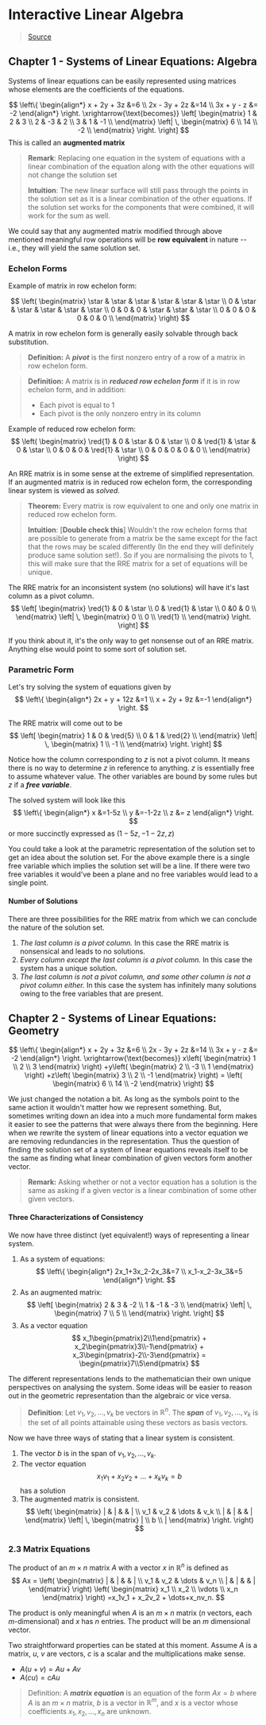 # Interactive Linear Algebra
>[Source](https://textbooks.math.gatech.edu/ila/index.html)

## Chapter 1 - Systems of Linear Equations: Algebra	

Systems of linear equations can be easily represented using matrices whose elements are the coefficients of the equations.

$$
\left\{ 
\begin{align*}
x + 2y + 3z &=6 \\
2x - 3y + 2z &=14 \\
3x + y - z &= -2 
\end{align*}
\right.
\xrightarrow{\text{becomes}}
\left[
  \begin{matrix}
    1 & 2 & 3 \\
    2 & -3 & 2 \\
    3 & 1 & -1 \\
  \end{matrix}
  \left|
    \,
    \begin{matrix}
      6  \\
      14  \\
      -2  \\
    \end{matrix}
  \right.
\right]
$$
This is called an **augmented matrix**

> **Remark**: Replacing one equation in the system of equations with a linear combination of the equation along with the other equations will not change the solution set
> 
> **Intuition**: The new linear surface will still pass through the points in the solution set as it is a linear combination of the other equations. If the solution set works for the components that were combined, it will work for the sum as well.

We could say that any augmented matrix modified through above mentioned meaningful row operations will be **row equivalent** in nature -- i.e., they will yield the same solution set.

### Echelon Forms

Example of matrix in row echelon form:

$$
\left(
\begin{matrix}
\star & \star & \star & \star & \star & \star \\
0 & \star & \star & \star & \star & \star  \\
0 & 0 & 0 & \star & \star & \star  \\
0 & 0 & 0 & 0 & 0 & 0  \\
\end{matrix}
\right)
$$

A matrix in row echelon form is generally easily solvable through back substitution.

>**Definition:** A  **_pivot_**  is the first nonzero entry of a row of a matrix in row echelon form.

> **Definition:** A matrix is in **_reduced row echelon form_** if it is in row echelon form, and in addition:
> - Each pivot is equal to 1
> - Each pivot is the only nonzero entry in its column

Example of reduced row echelon form:
$$
\left(
\begin{matrix}
\red{1} & 0 & \star & 0 & \star \\
0 & \red{1} & \star & 0 & \star  \\
0 & 0 & 0 & \red{1} & \star  \\
0 & 0 & 0 & 0 & 0  \\
\end{matrix}
\right)
$$

An RRE matrix is in some sense at the extreme of simplified representation. If an augmented matrix is in reduced row echelon form, the corresponding linear system is viewed as _solved_.

>**Theorem:** Every matrix is row equivalent to one and only one matrix in reduced row echelon form.
>
>**Intuition**: [**Double check this**] Wouldn't the row echelon forms that are possible to generate from a matrix be the same except for the fact that the rows may be scaled differently (In the end they will definitely produce same solution set!). So if you are normalising the pivots to 1, this will make sure that the RRE matrix for a set of equations will be unique.

The RRE matrix for an inconsistent system (no solutions) will have it's last column as a pivot column. 
$$
\left[
  \begin{matrix}
    \red{1} & 0 & \star \\
    0 & \red{1} & \star \\
    0 &0 & 0 \\
  \end{matrix}
  \left|
    \,
    \begin{matrix}
      0  \\
      0  \\
      \red{1}  \\
    \end{matrix}
  \right.
\right]
$$

If you think about it, it's the only way to get nonsense out of an RRE matrix. Anything else would point to some sort of solution set.

### Parametric Form

Let's try solving the system of equations given by
$$
\left\{ 
\begin{align*}
2x + y + 12z &=1 \\
x + 2y + 9z &=-1 
\end{align*}
\right.
$$

The RRE matrix will come out to be
$$
\left[
  \begin{matrix}
    1 & 0 & \red{5} \\
    0 & 1 & \red{2} \\
  \end{matrix}
  \left|
    \,
    \begin{matrix}
      1 \\
      -1 \\
    \end{matrix}
  \right.
\right]
$$

Notice how the column corresponding to $z$ is not a pivot column. It means there is no way to determine $z$ in reference to anything. $z$ is essentially free to assume whatever value. The other variables are bound by some rules but $z$ if a ***free variable***.

The solved system will look like this
$$
\left\{ 
\begin{align*}
x &=1-5z \\
y &=-1-2z  \\
z &= z
\end{align*}
\right.
$$
or more succinctly expressed as $(1-5z, -1-2z, z)$

You could take a look at the parametric representation of the solution set to get an idea about the solution set. For the above example there is a single free variable which implies the solution set will be a line. If there were two free variables it would've been a plane and no free variables would lead to a single point.

#### Number of Solutions

There are three possibilities for the RRE matrix from which we can conclude the nature of the solution set.

1. *The last column is a pivot column.* In this case the RRE matrix is nonsensical and leads to no solutions.
2. *Every column except the last column is a pivot column.* In this case the system has a unique solution.
3. *The last column is not a pivot column, and some other column is not a pivot column either.* In this case the system has infinitely many solutions owing to the free variables that are present.

## Chapter 2 - Systems of Linear Equations: Geometry

$$
\left\{ 
\begin{align*}
x + 2y + 3z &=6 \\
2x - 3y + 2z &=14 \\
3x + y - z &= -2 
\end{align*}
\right.
\xrightarrow{\text{becomes}}
x\left(
\begin{matrix}
1 \\
2 \\
3
\end{matrix}
\right)
+y\left(
\begin{matrix}
2 \\
-3 \\
1
\end{matrix}
\right)
+z\left(
\begin{matrix}
3 \\
2 \\
-1
\end{matrix}
\right)
= \left(
\begin{matrix}
6 \\
14 \\
-2
\end{matrix}
\right)
$$

We just changed the notation a bit. As long as the symbols point to the same action it wouldn't matter how we represent something. But, sometimes writing down an idea into a much more fundamental form makes it easier to see the patterns that were always there from the beginning.
Here when we rewrite the system of linear equations into a vector equation we are removing redundancies in the representation. Thus the question of finding the solution set of a system of linear equations reveals itself to be the same as finding what linear combination of given vectors form another vector.

> **Remark:** Asking whether or not a vector equation has a solution is the same as asking if a given vector is a linear combination of some other given vectors.

#### Three Characterizations of Consistency  
We now have three distinct (yet equivalent!) ways of representing a linear system.
1. As a system of equations:
$$
\left\{
\begin{align*}
2x_1+3x_2-2x_3&=7 \\
x_1-x_2-3x_3&=5
\end{align*}
\right.
$$ 
2. As an augmented matrix:
$$
\left[
  \begin{matrix}
    2 & 3 & -2 \\
    1 & -1 & -3 \\
  \end{matrix}
  \left|
    \,
    \begin{matrix}
      7 \\
      5 \\
    \end{matrix}
  \right.
\right]
$$
3. As a vector equation
$$
x_1\begin{pmatrix}2\\1\end{pmatrix} +
x_2\begin{pmatrix}3\\-1\end{pmatrix} +
x_3\begin{pmatrix}-2\\-3\end{pmatrix} =
\begin{pmatrix}7\\5\end{pmatrix}
$$

The different representations lends to the mathematician their own unique perspectives on analysing the system. Some ideas will be easier to reason out in the geometric representation than the algebraic or vice versa. 

> **Definition**: Let $v_1,v_2,\dots,v_k$ be vectors in $\mathbb{R}^{n}$. The ***span*** of $v_1,v_2,\dots,v_k$ is the set of all points attainable using these vectors as basis vectors.

Now we have three ways of stating that a linear system is consistent.
1. The vector $b$ is in the span of $v_1,v_2,\dots,v_k$.
2. The vector equation $$x_1v_1+x_2v_2+\dots+x_kv_k=b$$ has a solution
3. The augmented matrix is consistent.
$$
\left(
  \begin{matrix}
    | & | & & | \\
    v_1 & v_2 & \dots & v_k \\
    | & | & & | 
  \end{matrix}
  \left|
    \,
    \begin{matrix}
      | \\
      b \\
      |
    \end{matrix}
  \right.
\right)
$$

### 2.3 Matrix Equations

The product of an $m \times n$ matrix $A$ with a vector $x$ in $\mathbb{R}^{n}$ is defined as
$$
Ax =
\left(
  \begin{matrix}
    | & | & & | \\
    v_1 & v_2 & \dots & v_n \\
    | & | & & | 
  \end{matrix}
\right)
\left(
\begin{matrix}
x_1 \\ x_2 \\ \vdots \\ x_n
\end{matrix}
\right)
=x_1v_1 + x_2v_2 + \dots+x_nv_n.
$$

The product is only meaningful when  $A$ is an $m \times n$ matrix ($n$ vectors, each $m$-dimensional) and $x$ has $n$ entries. The product will be an $m$ dimensional vector.

Two straightforward properties can be stated at this moment. Assume $A$ is a matrix, $u$, $v$ are vectors, $c$ is a scalar and the multiplications make sense.
- $A(u+v) = Au+Av$
- $A(cu) = cAu$

> Definition: A ***matrix equation*** is an equation of the form $Ax=b$ where $A$ is an $m\times n$ matrix, $b$ is a vector in $\mathbb{R}^m$, and $x$ is a vector whose coefficients $x_1, x_2,\dots,x_n$ are unknown.

